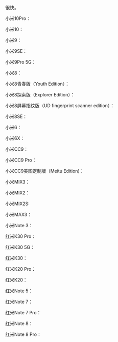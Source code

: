 很快。

小米10Pro：


小米10：


小米9：


小米9SE：


小米9Pro 5G：


小米8：


小米8青春版（Youth Edition）：


小米8探索版（Explorer Edition）：


小米8屏幕指纹版（UD fingerprint scanner edition）：


小米8SE：


小米6：


小米6X：


小米CC9：


小米CC9 Pro：


小米CC9美图定制版（Meitu Edition)：


小米MIX3：


小米MIX2：


小米MIX2S:


小米MAX3：


小米Note 3：


红米K30 Pro：


红米K30 5G：


红米K30：


红米K20 Pro：


红米K20：


红米Note 5：


红米Note 7：


红米Note 7 Pro：


红米Note 8：


红米Note 8 Pro：











